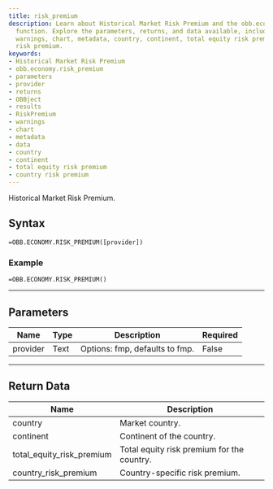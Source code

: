 ```yaml
---
title: risk_premium
description: Learn about Historical Market Risk Premium and the obb.economy.risk_premium
  function. Explore the parameters, returns, and data available, including results,
  warnings, chart, metadata, country, continent, total equity risk premium, and country
  risk premium.
keywords: 
- Historical Market Risk Premium
- obb.economy.risk_premium
- parameters
- provider
- returns
- OBBject
- results
- RiskPremium
- warnings
- chart
- metadata
- data
- country
- continent
- total equity risk premium
- country risk premium
---
```


<!-- markdownlint-disable MD041 -->

Historical Market Risk Premium.

## Syntax

```excel wordwrap
=OBB.ECONOMY.RISK_PREMIUM([provider])
```

### Example

```excel wordwrap
=OBB.ECONOMY.RISK_PREMIUM()
```

---

## Parameters

| Name | Type | Description | Required |
| ---- | ---- | ----------- | -------- |
| provider | Text | Options: fmp, defaults to fmp. | False |

---

## Return Data

| Name | Description |
| ---- | ----------- |
| country | Market country.  |
| continent | Continent of the country.  |
| total_equity_risk_premium | Total equity risk premium for the country.  |
| country_risk_premium | Country-specific risk premium.  |
